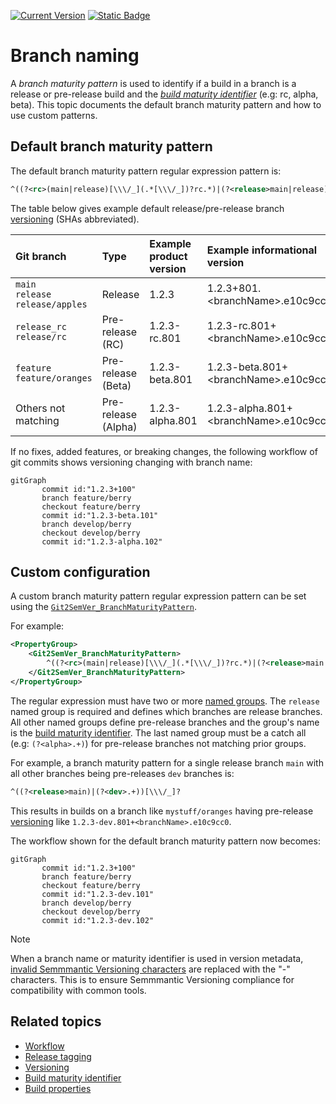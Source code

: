 ﻿---
uid: branch-naming
---

[![Current Version](https://img.shields.io/nuget/v/NoeticTools.Git2SemVer.MSBuild?label=Git2SemVer.MSBuild)](https://www.nuget.org/packages/NoeticTools.Git2SemVer.MsBuild)
<a href="https://github.com/NoeticTools/Git2SemVer">
  ![Static Badge](https://img.shields.io/badge/GitHub%20project-944248?logo=github)
</a>


# Branch naming

A _branch maturity pattern_ is used to identify if a build in a branch is a release or pre-release build and 
the [_build maturity identifier_](xref:maturity-identifier) (e.g: rc, alpha, beta). This topic documents the default branch maturity pattern and
how to use custom patterns.

## Default branch maturity pattern

The default branch maturity pattern regular expression pattern is:

```xml
^((?<rc>(main|release)[\\\/_](.*[\\\/_])?rc.*)|(?<release>main|release)|(?<beta>feature)|(?<alpha>.+))[\\\/_]?
```

The table below gives example default release/pre-release branch [versioning](xref:versioning) (SHAs abbreviated).

| Git branch                                | Type                | Example product version  | Example informational version           |
|:--                                        |:--                  |:--                       |:--                                      |
| `main`<br/>`release`<br/>`release/apples` | Release             | 1.2.3                    | 1.2.3+801.\<branchName>.e10c9cc0        |
| `release_rc`<br/>`release/rc`             | Pre-release (RC)    | 1.2.3-rc.801             | 1.2.3-rc.801+\<branchName>.e10c9cc0     |
| `feature`<br/>`feature/oranges`           | Pre-release (Beta)  | 1.2.3-beta.801           | 1.2.3-beta.801+\<branchName>.e10c9cc0   |
| Others not matching                       | Pre-release (Alpha) | 1.2.3-alpha.801          | 1.2.3-alpha.801+\<branchName>.e10c9cc0  |

If no fixes, added features, or breaking changes, the following workflow of git commits shows versioning changing with branch name:

```mermaid
gitGraph
       commit id:"1.2.3+100"
       branch feature/berry
       checkout feature/berry
       commit id:"1.2.3-beta.101"
       branch develop/berry
       checkout develop/berry
       commit id:"1.2.3-alpha.102"
```


## Custom configuration

A custom branch maturity pattern regular expression pattern can be set using the [`Git2SemVer_BranchMaturityPattern`](xref:versioning-msbuild-properties).

For example:
```xml
<PropertyGroup>
    <Git2SemVer_BranchMaturityPattern>
        ^((?<rc>(main|release)[\\\/_](.*[\\\/_])?rc.*)|(?<release>main|release)|(?<beta>feature)|(?<alpha>.+))[\\\/_]?
    </Git2SemVer_BranchMaturityPattern>
</PropertyGroup>
```

The regular expression must have two or more [named groups](https://learn.microsoft.com/en-us/dotnet/standard/base-types/grouping-constructs-in-regular-expressions#named-matched-subexpressions).
The `release` named group is required and defines which branches are release branches. 
All other named groups define pre-release branches and the group's name is the [build maturity identifier](xref:maturity-identifier).
The last named group must be a catch all (e.g: `(?<alpha>.+)`) for pre-release branches not matching prior groups.

For example, a branch maturity pattern for a single release branch `main` with all other branches being pre-releases `dev` branches is:
```xml
^((?<release>main)|(?<dev>.+))[\\\/_]?
```
This results in builds on a branch like `mystuff/oranges` having pre-release [versioning](xref:versioning) like `1.2.3-dev.801+<branchName>.e10c9cc0`.

The workflow shown for the default branch maturity pattern now becomes:

```mermaid
gitGraph
       commit id:"1.2.3+100"
       branch feature/berry
       checkout feature/berry
       commit id:"1.2.3-dev.101"
       branch develop/berry
       checkout develop/berry
       commit id:"1.2.3-dev.102"
```

> [!NOTE]
> When a branch name or maturity identifier is used in version metadata, [invalid Semmmantic Versioning characters](https://semver.org/#spec-item-10) are replaced with the "-" characters.
> This is to ensure Semmmantic Versioning compliance for compatibility with common tools.


## Related topics

* [Workflow](xref:workflow)
* [Release tagging](xref:release-tagging)
* [Versioning](xref:versioning)
* [Build maturity identifier](xref:maturity-identifier)
* [Build properties](xref:versioning-msbuild-properties)
